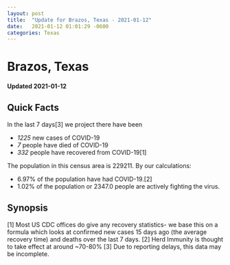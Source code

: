 ```yaml
---
layout: post
title:  "Update for Brazos, Texas - 2021-01-12"
date:   2021-01-12 01:01:29 -0600
categories: Texas
---
```


# Brazos, Texas
#### Updated 2021-01-12

## Quick Facts

In the last 7 days[3] we project there have been
- *1225* new cases of COVID-19
- *7* people have died of COVID-19
- *332* people have recovered from COVID-19[1]

The population in this census area is 229211. By our calculations:
- 6.97% of the population have had COVID-19.[2]
- 1.02% of the population or 2347.0 people are actively fighting the virus.

## Synopsis




[1] Most US CDC offices do give any recovery statistics- we base this on a formula which looks at confirmed new cases
15 days ago (the average recovery time) and deaths over the last 7 days.
[2] Herd Immunity is thought to take effect at around ~70-80%
[3] Due to reporting delays, this data may be incomplete. 
    
